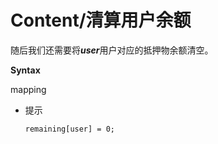# Content/清算用户余额

随后我们还需要将***user***用户对应的抵押物余额清空。

**Syntax**

mapping

- 提示
    
    ```solidity
    remaining[user] = 0;
    ```
    
